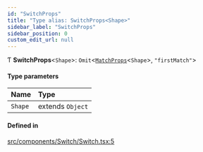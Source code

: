 ```yaml
---
id: "SwitchProps"
title: "Type alias: SwitchProps<Shape>"
sidebar_label: "SwitchProps"
sidebar_position: 0
custom_edit_url: null
---
```


Ƭ **SwitchProps**<`Shape`\>: `Omit`<[`MatchProps`](../interfaces/MatchProps)<`Shape`\>, ``"firstMatch"``\>

#### Type parameters

| Name | Type |
| :------ | :------ |
| `Shape` | extends `Object` |

#### Defined in

[src/components/Switch/Switch.tsx:5](https://github.com/ythecombinator/react-matchez/blob/7c6b6bd/src/components/Switch/Switch.tsx#L5)
